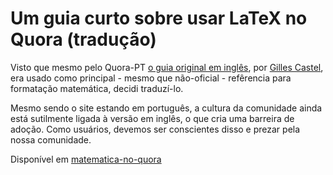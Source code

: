 # Um guia curto sobre usar LaTeX no Quora (tradução)

Visto que mesmo pelo Quora-PT [o guia original em inglês](https://math-on-quora.surge.sh), por [Gilles Castel](https://www.quora.com/profile/Gilles-Castel-1), era usado como principal - mesmo que não-oficial - refêrencia para formatação matemática, decidi traduzí-lo. 

Mesmo sendo o site estando em português, a cultura da comunidade ainda está sutilmente ligada à versão em inglês, o que cria uma barreira de adoção. Como usuários, devemos ser conscientes disso e prezar pela nossa comunidade.

Disponível em [matematica-no-quora](https://matematica-no-quora.surge.sh)